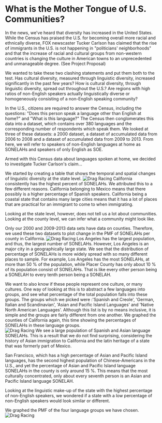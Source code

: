 # What is the Mother Tongue of U.S. Communities?

In the news, we've heard that diversity has increased in the United States. While the Census has praised the U.S. for becoming overall more racial and ethnically diverse, FOX newscaster Tucker Carlson has claimed that the rise of immigrants in the U.S. is not happening in "politicians' neighborhoods" and that the increase of racial and cultural groups from non-western countries is changing the culture in American towns to an unprecedented and unmanageable degree. (See Project Proposal)

We wanted to take these two clashing statements and put them both to the test. Has cultural diversity, measured through linguistic diversity, increased significantly in the past few years? How is cultural diversity, through linguistic diversity, spread out throughout the U.S.? Are regions with high ratios of non-English speakers actually linguistically diverse or homogeneously consisting of a non-English speaking community?

In the U.S., citizens are required to answer the Census, including the questions: "Does this person speak a language other than English at home?" and "What is this language?" The Census then conglomerates this data into a dataset, which contains over 380 languages and the corresponding number of respondents which speak them. We looked at three of these datasets: a 2000 dataset, a dataset of accumulated data from 2006 to 2008 and a dataset of accumulated data from 2009 to 2013. From here, we will refer to speakers of non-English languages at home as SONELAHs  and speakers of only English as SOE.

Armed with this Census data about languages spoken at home, we decided to investigate Tucker Carlson's claim...

We started by creating a table that shows the temporal and spatial changes of linguistic diversity at the state level.
![Drag Racing](Dragster.jpg)
California consistently has the highest percent of SONELAHs. We attributed this to a few different reasons. California belonging to Mexico means that there possibly is a higher percentage of Spanish speakers. California being a coastal state that contains many large cities means that it has a lot of places that are practical for an immigrant to come to when immigrating.

Looking at the state level, however, does not tell us a lot about communities. Looking at the county level, we can infer what a community might look like.

Only our 2000 and 2009-2013 data sets have data on counties. Therefore, we used these two datasets to plot change in the PMF of SONELAHs per county in California.
![Drag Racing](Dragster.jpg)
Los Angeles has the largest population, and thus, the largest number of SONELAHs. However, Los Angeles is an major city in a geographically large state. We see that the distribution of percentage of SONELAHs is more widely spread with so many different places to sample. For example, Los Angeles has the most SONELAHs, at more than 50 % of the population, while Placer County has only about 10 % of its population consist of SONELAHs. That is like every other person being a SONELAH to every tenth person being a SONELAH.

We want to also know if these people represent one culture, or many cultures. One way of looking at this is to abstract a few languages into groups, and see what percentage of the total population falls into these groups. The groups which we picked were :'Spanish and Creole', 'German, Italian and Scandinavian', 'Asian and Pacific Island Languages' and 'Native North American Languages'. Although this list is by no means inclusive, it is simple and the groups are fairly different from one another.
We graphed the counties of California again, this time showing the percentages of SONELAHs in these language groups.  
![Drag Racing](Dragster.jpg)
We see a large population of Spanish and Asian language SONELAHs. This is a result that we do not find surprising, considering the history of Asian immigration to California and the latin heritage of a state that was formerly part of Mexico.

San Francisco, which has a high percentage of Asian and Pacific Island languages, has the second highest population of Chinese-Americans in the U.S., and yet the percentage of Asian and Pacific Island language SONELAHs in the county is only around 15 %. This means that the most culturally concentrated, only about every seventh person is an Asian and Pacific Island language SONELAH. 

Looking at the linguistic make-up of the state with the highest percentage of non-English speakers, we wondered if a state with a low percentage of non-English speakers would look similar or different.

We graphed the PMF of the four language groups we have chosen.
![Drag Racing](Dragster.jpg)

